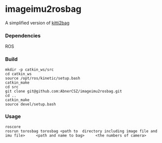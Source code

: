 # imageimu2rosbag
A simplified version of [kitti2bag](https://github.com/tomas789/kitti2bag)

### Dependencies
ROS


### Build
```
mkdir -p catkin_ws/src
cd catkin_ws
source /opt/ros/kinetic/setup.bash
catkin_make
cd src
git clone git@github.com:AbnerCSZ/imageimu2rosbag.git
cd ..
catkin_make
source devel/setup.bash
```

### Usage
```
roscore
rosrun torosbag torosbag <path to  directory including image file and imu file>     <path and name to bag>     <the numbers of camera>
```
